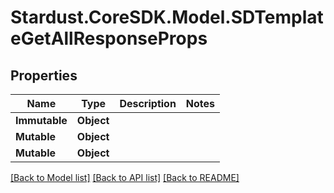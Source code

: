 # Stardust.CoreSDK.Model.SDTemplateGetAllResponseProps
## Properties

Name | Type | Description | Notes
------------ | ------------- | ------------- | -------------
**Immutable** | **Object** |  | 
**Mutable** | **Object** |  | 
**Mutable** | **Object** |  | 

[[Back to Model list]](../README.md#documentation-for-models) [[Back to API list]](../README.md#documentation-for-api-endpoints) [[Back to README]](../README.md)


